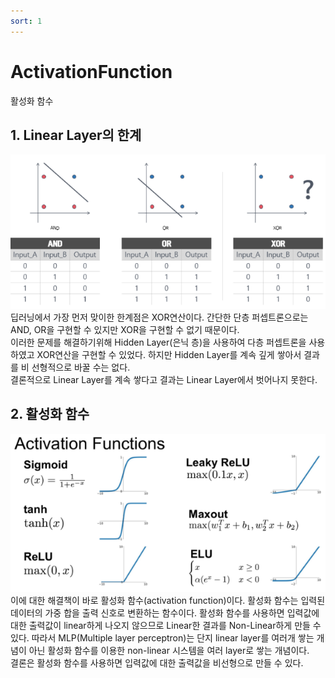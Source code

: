 ```yaml
---
sort: 1
---
```


# ActivationFunction  
활성화 함수  

## 1. Linear Layer의 한계  
![Linear Layer](../../static/ActivationFunction/ActivationFunction-Linear.png)  
딥러닝에서 가장 먼저 맞이한 한계점은 XOR연산이다. 간단한 단층 퍼셉트론으로는 AND, OR을 구현할 수 있지만 XOR을 구현할 수 없기 때문이다.  
이러한 문제를 해결하기위해 Hidden Layer(은닉 층)을 사용하여 다층 퍼셉트론을 사용하였고 XOR연산을 구현할 수 있었다. 하지만 Hidden Layer를 계속 깊게 쌓아서 결과를 비 선형적으로 바꿀 수는 없다.  
결론적으로 Linear Layer를 계속 쌓다고 결과는 Linear Layer에서 벗어나지 못한다.  

## 2. 활성화 함수  
![NonLinear Layer](../../static/ActivationFunction/ActivationFunction-NonLinear.png)  
이에 대한 해결책이 바로 활성화 함수(activation function)이다. 활성화 함수는 입력된 데이터의 가중 합을 출력 신호로 변환하는 함수이다. 활성화 함수를 사용하면 입력값에 대한 출력값이 linear하게 나오지 않으므로 Linear한 결과를 Non-Linear하게 만들 수 있다. 따라서 MLP(Multiple layer perceptron)는 단지 linear layer를 여러개 쌓는 개념이 아닌 활성화 함수를 이용한 non-linear 시스템을 여러 layer로 쌓는 개념이다.  
결론은 활성화 함수를 사용하면 입력값에 대한 출력값을 비선형으로 만들 수 있다.